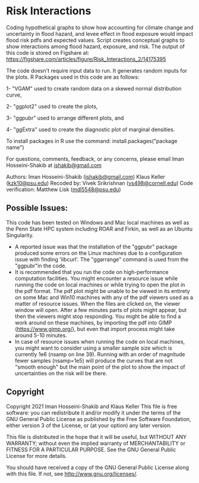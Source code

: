 # Risk Interactions
Coding hypothetical graphs to show how accounting for climate change and uncertainty in flood hazard, and levee effect in flood exposure would impact flood risk pdfs and expected values.
Script creates conceptual graphs to show interactions among flood hazard, exposure, and risk.
The output of this code is stored on Figshare at:
https://figshare.com/articles/figure/Risk_Interactions_2/14175395

The code doesn't require input data to run. It generates random inputs for the plots.
R Packages used in this code are as follows: 

1- "VGAM" used to create random data on a skewed normal distribution curve, 

2- "ggplot2" used to create the plots, 

3- "ggpubr" used to arrange different plots, and 

4- "ggExtra" used to create the diagnostic plot of marginal densities.

To install packages in R use the command: 
install.packages("package name") 

For questions, comments, feedback, or any concerns, please email Iman Hosseini-Shakib at ishakib@gmail.com

 Authors: Iman Hosseini-Shakib (ishakib@gmail.com)
          Klaus Keller (kzk10@psu.edu)
 Recoded by: Vivek Srikrishnan (vs498@cornell.edu)
 Code verification: Matthew Lisk (mdl5548@psu.edu)
 
 ## Possible Issues:
 
 This code has been tested on Windows and Mac local machines as well as the Penn State HPC system including ROAR and Firkin, as well as an Ubuntu Singularity. 
 - A reported issue was that the installation of the "ggpubr" package produced some errors on the Linux machines due to a configuration issue with finding 'libcurl'. The "ggarrange" command is used from the "ggpubr"in the code.
 - It is recommended that you run the code on high-performance computation facilities. You might encounter a resource issue while running the code on local machines or while trying to open the plot in the pdf format. The pdf plot might be unable to be viewed in its entirety on some Mac and Win10 machines with any of the pdf viewers used as a matter of resource issues. When the files are clicked on, the viewer window will open. After a few minutes parts of plots might appear, but then the viewers might stop responding. You might be able to find a work around on these machines, by importing the pdf into GIMP (https://www.gimp.org/), but even that import process might take around 5-10 minutes. 
 - In case of resource issues when running the code on local machines, you might want to consider using a smaller sample size which is currently 1e6 (nsamp on line 39). Running with an order of magnitude fewer samples (nsamp=1e5) will produce the curves that are not "smooth enough" but the main point of the plot to show the impact of uncertainties on the risk will be there.
  
 ## Copyright 
 Copyright 2021 Iman Hosseini-Shakib and Klaus Keller
 This file is free software: you can redistribute it and/or modify
 it under the terms of the GNU General Public License as published by
 the Free Software Foundation, either version 3 of the License, or
 (at your option) any later version.

 This file is distributed in the hope that it will be useful,
 but WITHOUT ANY WARRANTY; without even the implied warranty of
 MERCHANTABILITY or FITNESS FOR A PARTICULAR PURPOSE.  See the
 GNU General Public License for more details.

 You should have received a copy of the GNU General Public License
 along with this file.  If not, see <http://www.gnu.org/licenses/>.
 
 
